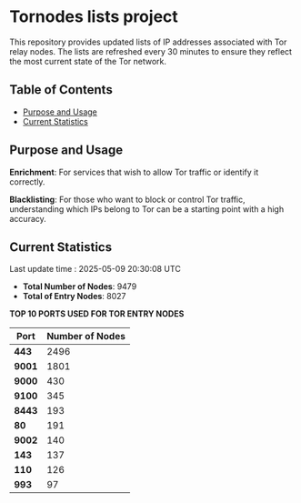 # Tornodes lists project

This repository provides updated lists of IP addresses associated with Tor relay nodes. The lists are refreshed every 30 minutes to ensure they reflect the most current state of the Tor network.

## Table of Contents

- [Purpose and Usage](#purpose-and-usage)
- [Current Statistics](#current-statistics)


## Purpose and Usage

**Enrichment**: For services that wish to allow Tor traffic or identify it correctly.

**Blacklisting**: For those who want to block or control Tor traffic, understanding which IPs belong to Tor can be a starting point with a high accuracy.

## Current Statistics

Last update time : 2025-05-09 20:30:08 UTC

- **Total Number of Nodes**: 9479
- **Total of Entry Nodes**: 8027

**TOP 10 PORTS USED FOR TOR ENTRY NODES**

| **Port** | **Number of Nodes** |
|------|-----------------|
| **443**   | 2496  |
| **9001**   | 1801  |
| **9000**   | 430  |
| **9100**   | 345  |
| **8443**   | 193  |
| **80**   | 191  |
| **9002**   | 140  |
| **143**   | 137  |
| **110**   | 126  |
| **993**   | 97  |


